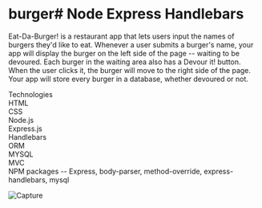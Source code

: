 # burger# Node Express Handlebars
Eat-Da-Burger! is a restaurant app that lets users input the names of burgers they'd like to eat. Whenever a user submits a burger's name, your app will display the burger on the left side of the page -- waiting to be devoured. Each burger in the waiting area also has a Devour it! button. When the user clicks it, the burger will move to the right side of the page. Your app will store every burger in a database, whether devoured or not.<br/>


   Technologies<br/>
    HTML<br/>
    CSS<br/>
    Node.js<br/>
    Express.js<br/>
    Handlebars<br/>
    ORM<br/>
    MYSQL<br/>
    MVC<br/>
    NPM packages -- Express, body-parser, method-override, express-handlebars, mysql<br/>
    
   

![Capture](https://user-images.githubusercontent.com/39536292/59966418-82d89180-94ea-11e9-8297-e4854cf84f8a.GIF)


